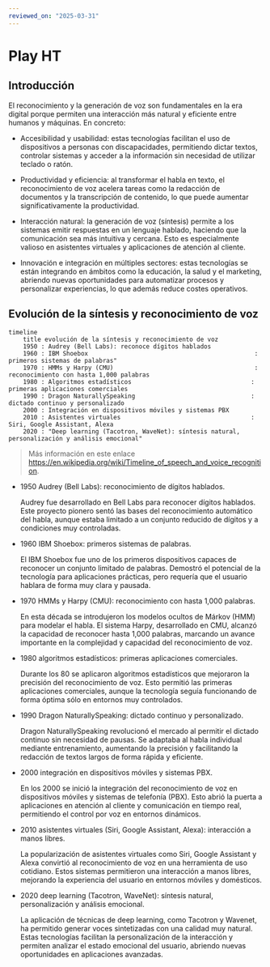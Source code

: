 ```yaml
---
reviewed_on: "2025-03-31"
---
```


# Play HT

## Introducción

El reconocimiento y la generación de voz son fundamentales en la era digital porque permiten una interacción más natural y eficiente entre humanos y máquinas. En concreto:

- Accesibilidad y usabilidad: estas tecnologías facilitan el uso de dispositivos a personas con discapacidades, permitiendo dictar textos, controlar sistemas y acceder a la información sin necesidad de utilizar teclado o ratón.

- Productividad y eficiencia: al transformar el habla en texto, el reconocimiento de voz acelera tareas como la redacción de documentos y la transcripción de contenido, lo que puede aumentar significativamente la productividad.

- Interacción natural: la generación de voz (síntesis) permite a los sistemas emitir respuestas en un lenguaje hablado, haciendo que la comunicación sea más intuitiva y cercana. Esto es especialmente valioso en asistentes virtuales y aplicaciones de atención al cliente.

- Innovación e integración en múltiples sectores: estas tecnologías se están integrando en ámbitos como la educación, la salud y el marketing, abriendo nuevas oportunidades para automatizar procesos y personalizar experiencias, lo que además reduce costes operativos.

## Evolución de la síntesis y reconocimiento de voz

```mermaid
timeline
	title evolución de la síntesis y reconocimiento de voz
	1950 : Audrey (Bell Labs): reconoce dígitos hablados
	1960 : IBM Shoebox                                              : primeros sistemas de palabras"
	1970 : HMMs y Harpy (CMU)                                       : reconocimiento con hasta 1,000 palabras
	1980 : Algoritmos estadísticos                                 : primeras aplicaciones comerciales
	1990 : Dragon NaturallySpeaking                                : dictado continuo y personalizado
	2000 : Integración en dispositivos móviles y sistemas PBX
	2010 : Asistentes virtuales                                    : Siri, Google Assistant, Alexa
	2020 : "Deep learning (Tacotron, WaveNet): síntesis natural, personalización y análisis emocional"
```

> Más información en este enlace <https://en.wikipedia.org/wiki/Timeline_of_speech_and_voice_recognition>.

- $1950$ Audrey (Bell Labs): reconocimiento de dígitos hablados.

	Audrey fue desarrollado en Bell Labs para reconocer dígitos hablados. Este proyecto pionero sentó las bases del reconocimiento automático del habla, aunque estaba limitado a un conjunto reducido de dígitos y a condiciones muy controladas.

- $1960$ IBM Shoebox: primeros sistemas de palabras.

	El IBM Shoebox fue uno de los primeros dispositivos capaces de reconocer un conjunto limitado de palabras. Demostró el potencial de la tecnología para aplicaciones prácticas, pero requería que el usuario hablara de forma muy clara y pausada.

- $1970$ HMMs y Harpy (CMU): reconocimiento con hasta 1,000 palabras.

	En esta década se introdujeron los modelos ocultos de Márkov (HMM) para modelar el habla. El sistema Harpy, desarrollado en CMU, alcanzó la capacidad de reconocer hasta 1,000 palabras, marcando un avance importante en la complejidad y capacidad del reconocimiento de voz.

- $1980$ algoritmos estadísticos: primeras aplicaciones comerciales.

	Durante los $80$ se aplicaron algoritmos estadísticos que mejoraron la precisión del reconocimiento de voz. Esto permitió las primeras aplicaciones comerciales, aunque la tecnología seguía funcionando de forma óptima sólo en entornos muy controlados.

- $1990$ Dragon NaturallySpeaking: dictado continuo y personalizado.

	Dragon NaturallySpeaking revolucionó el mercado al permitir el dictado continuo sin necesidad de pausas. Se adaptaba al habla individual mediante entrenamiento, aumentando la precisión y facilitando la redacción de textos largos de forma rápida y eficiente.

- $2000$ integración en dispositivos móviles y sistemas PBX.

	En los $2000$ se inició la integración del reconocimiento de voz en dispositivos móviles y sistemas de telefonía (PBX). Esto abrió la puerta a aplicaciones en atención al cliente y comunicación en tiempo real, permitiendo el control por voz en entornos dinámicos.

- $2010$ asistentes virtuales (Siri, Google Assistant, Alexa): interacción a manos libres.

	La popularización de asistentes virtuales como Siri, Google Assistant y Alexa convirtió al reconocimiento de voz en una herramienta de uso cotidiano. Estos sistemas permitieron una interacción a manos libres, mejorando la experiencia del usuario en entornos móviles y domésticos.

- $2020$ deep learning (Tacotron, WaveNet): síntesis natural, personalización y análisis emocional.

	La aplicación de técnicas de deep learning, como Tacotron y Wavenet, ha permitido generar voces sintetizadas con una calidad muy natural. Estas tecnologías facilitan la personalización de la interacción y permiten analizar el estado emocional del usuario, abriendo nuevas oportunidades en aplicaciones avanzadas.